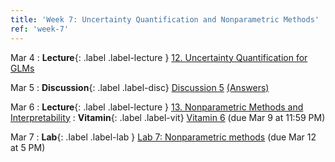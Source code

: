 ```yaml
---
title: 'Week 7: Uncertainty Quantification and Nonparametric Methods'
ref: 'week-7'
---
```


Mar 4
: **Lecture**{: .label .label-lecture } [12. Uncertainty Quantification for GLMs](lecture/lec12)

Mar 5
: **Discussion**{: .label .label-disc} [Discussion 5](https://drive.google.com/file/d/1jS8ZEL2-hT8mRsCwdT_5qYA7muHfW0UK/view?usp=sharing) [(Answers)](https://drive.google.com/file/d/1J_oUNg0rpssljGuCe04wsukgW-Vl3W0O/view?usp=sharing)

Mar 6
: **Lecture**{: .label .label-lecture } [13. Nonparametric Methods and Interpretability](lecture/lec13)
: **Vitamin**{: .label .label-vit} [Vitamin 6](https://www.gradescope.com/courses/959999/assignments/5867236/) (due Mar 9 at 11:59 PM)

Mar 7
: **Lab**{: .label .label-lab } [Lab 7: Nonparametric methods](https://data102.datahub.berkeley.edu/hub/user-redirect/git-pull?repo=https%3A%2F%2Fgithub.com%2Fds-102%2Fsp25-materials&urlpath=lab%2Ftree%2Fsp25-materials%2Flab%2Flab07%2Flab07.ipynb&branch=main) (due Mar 12 at 5 PM)
